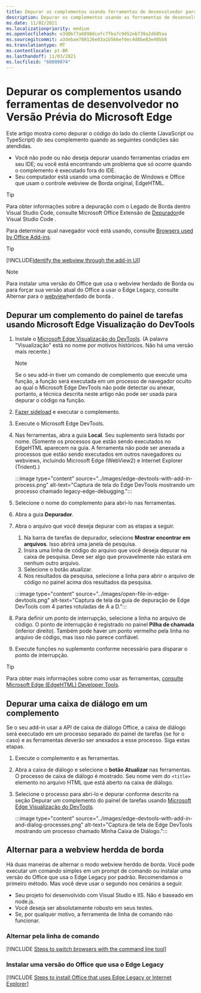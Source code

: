 ```yaml
---
title: Depurar os complementos usando ferramentas de desenvolvedor para Versão Prévia do Microsoft Edge
description: Depurar os complementos usando as ferramentas de desenvolvedor no Versão Prévia do Microsoft Edge.
ms.date: 11/02/2021
ms.localizationpriority: medium
ms.openlocfilehash: e3d0b77a6898dcefc7fba7c9d52eb739a2d685aa
ms.sourcegitcommit: a3debae780126e03a1b566efdec4d8be83e405b8
ms.translationtype: MT
ms.contentlocale: pt-BR
ms.lasthandoff: 11/03/2021
ms.locfileid: "60809074"
---
```

# <a name="debug-add-ins-using-developer-tools-in-microsoft-edge-legacy"></a>Depurar os complementos usando ferramentas de desenvolvedor no Versão Prévia do Microsoft Edge

Este artigo mostra como depurar o código do lado do cliente (JavaScript ou TypeScript) do seu complemento quando as seguintes condições são atendidas.

- Você não pode ou não deseja depurar usando ferramentas criadas em seu IDE; ou você está encontrando um problema que só ocorre quando o complemento é executado fora do IDE.
- Seu computador está usando uma combinação de Windows e Office que usam o controle webview de Borda original, EdgeHTML.

> [!TIP]
> Para obter informações sobre a depuração com o Legado de Borda dentro Visual Studio Code, consulte Microsoft Office Extensão de [Depurador](debug-with-vs-extension.md)de Visual Studio Code .

Para determinar qual navegador você está usando, consulte [Browsers used by Office Add-ins](../concepts/browsers-used-by-office-web-add-ins.md). 

> [!TIP]
> [!INCLUDE[Identify the webview through the add-in UI](../includes/identify-webview-in-ui.md)]

> [!NOTE]
> Para instalar uma versão do Office que usa o webview herdado de Borda ou para forçar sua versão atual do Office a usar o Edge Legacy, consulte Alternar para o [webview](#switch-to-the-edge-legacy-webview)herdado de borda .

## <a name="debug-a-task-pane-add-in-using-microsoft-edge-devtools-preview"></a>Depurar um complemento do painel de tarefas usando Microsoft Edge Visualização do DevTools

1. Instale o [Microsoft Edge Visualização do DevTools](https://www.microsoft.com/p/microsoft-edge-devtools-preview/9mzbfrmz0mnj?activetab=pivot%3Aoverviewtab). (A palavra "Visualização" está no nome por motivos históricos. Não há uma versão mais recente.)

   > [!NOTE]
   > Se o seu add-in tiver um comando de complemento que execute uma função, a função será executada em um processo de navegador oculto ao qual o Microsoft Edge DevTools não pode detectar ou anexar, portanto, a técnica descrita neste artigo não pode ser usada para depurar o código na função. [](../design/add-in-commands.md)

1. [Fazer sideload](create-a-network-shared-folder-catalog-for-task-pane-and-content-add-ins.md) e executar o complemento.
1. Execute o Microsoft Edge DevTools.
1. Nas ferramentas, abra a guia **Local**. Seu suplemento será listado por nome. (Somente os processos que estão sendo executados no EdgeHTML aparecem na guia. A ferramenta não pode ser anexada a processos que estão sendo executados em outros navegadores ou webviews, incluindo Microsoft Edge (WebView2) e Internet Explorer (Trident).)

   :::image type="content" source="../images/edge-devtools-with-add-in-process.png" alt-text="Captura de tela do Edge DevTools mostrando um processo chamado legacy-edge-debugging.":::

1. Selecione o nome do complemento para abri-lo nas ferramentas.
1. Abra a guia **Depurador**.
1. Abra o arquivo que você deseja depurar com as etapas a seguir.

   1. Na barra de tarefas de depurador, selecione **Mostrar encontrar em arquivos**. Isso abrirá uma janela de pesquisa.
   1. Insira uma linha de código do arquivo que você deseja depurar na caixa de pesquisa. Deve ser algo que provavelmente não estará em nenhum outro arquivo.
   1. Selecione o botão atualizar.
   1. Nos resultados da pesquisa, selecione a linha para abrir o arquivo de código no painel acima dos resultados da pesquisa.

   :::image type="content" source="../images/open-file-in-edge-devtools.png" alt-text="Captura de tela da guia de depuração de Edge DevTools com 4 partes rotuladas de A a D.":::

1. Para definir um ponto de interrupção, selecione a linha no arquivo de código. O ponto de interrupção é registrado no painel **Pilha de chamada** (inferior direito). Também pode haver um ponto vermelho pela linha no arquivo de código, mas isso não parece confiável.
1. Execute funções no suplemento conforme necessário para disparar o ponto de interrupção.

> [!TIP]
> Para obter mais informações sobre como usar as ferramentas, [consulte Microsoft Edge (EdgeHTML) Developer Tools](/archive/microsoft-edge/legacy/developer/devtools-guide/).

## <a name="debug-a-dialog-in-an-add-in"></a>Depurar uma caixa de diálogo em um complemento

Se o seu add-in usar a API de caixa de diálogo Office, a caixa de diálogo será executado em um processo separado do painel de tarefas (se for o caso) e as ferramentas deverão ser anexados a esse processo. Siga estas etapas.

1. Execute o complemento e as ferramentas.
1. Abra a caixa de diálogo e selecione o **botão Atualizar** nas ferramentas. O processo de caixa de diálogo é mostrado. Seu nome vem do `<title>` elemento no arquivo HTML que está aberto na caixa de diálogo.
1. Selecione o processo para abri-lo e depurar conforme descrito na seção Depurar um complemento do painel de tarefas usando [Microsoft Edge Visualização do DevTools](#debug-a-task-pane-add-in-using-microsoft-edge-devtools-preview).

   :::image type="content" source="../images/edge-devtools-with-add-in-and-dialog-processes.png" alt-text="Captura de tela de Edge DevTools mostrando um processo chamado Minha Caixa de Diálogo.":::

## <a name="switch-to-the-edge-legacy-webview"></a>Alternar para a webview herdda de borda

Há duas maneiras de alternar o modo webview herddo de borda. Você pode executar um comando simples em um prompt de comando ou instalar uma versão do Office que usa o Edge Legacy por padrão. Recomendamos o primeiro método. Mas você deve usar o segundo nos cenários a seguir.

- Seu projeto foi desenvolvido com Visual Studio e IIS. Não é baseado em node.js.
- Você deseja ser absolutamente robusto em seus testes.
- Se, por qualquer motivo, a ferramenta de linha de comando não funcionar.

### <a name="switch-via-the-command-line"></a>Alternar pela linha de comando

[!INCLUDE [Steps to switch browsers with the command line tool](../includes/use-legacy-edge-or-ie.md)]

### <a name="install-a-version-of-office-that-uses-edge-legacy"></a>Instalar uma versão do Office que usa o Edge Legacy

[!INCLUDE [Steps to install Office that uses Edge Legacy or Internet Explorer](../includes/install-office-that-uses-legacy-edge-or-ie.md)]
